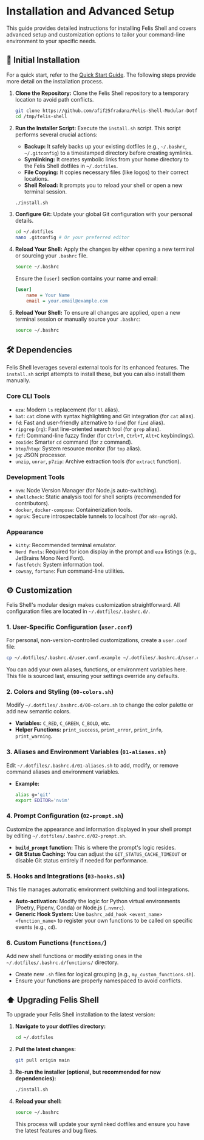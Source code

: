 # Installation and Advanced Setup

This guide provides detailed instructions for installing Felis Shell and covers advanced setup and customization options to tailor your command-line environment to your specific needs.

## 🚀 Initial Installation

For a quick start, refer to the [Quick Start Guide](quick-start.md). The following steps provide more detail on the installation process.

1.  **Clone the Repository:**
    Clone the Felis Shell repository to a temporary location to avoid path conflicts.
    ```bash
    git clone https://github.com/afif25fradana/Felis-Shell-Modular-Dotfile.git /tmp/felis-shell
    cd /tmp/felis-shell
    ```

2.  **Run the Installer Script:**
    Execute the `install.sh` script. This script performs several crucial actions:
    *   **Backup:** It safely backs up your existing dotfiles (e.g., `~/.bashrc`, `~/.gitconfig`) to a timestamped directory before creating symlinks.
    *   **Symlinking:** It creates symbolic links from your home directory to the Felis Shell dotfiles in `~/.dotfiles`.
    *   **File Copying:** It copies necessary files (like logos) to their correct locations.
    *   **Shell Reload:** It prompts you to reload your shell or open a new terminal session.

    ```bash
    ./install.sh
    ```

3.  **Configure Git:**
    Update your global Git configuration with your personal details.
    ```bash
    cd ~/.dotfiles
    nano .gitconfig # Or your preferred editor
    ```

4.  **Reload Your Shell:**
    Apply the changes by either opening a new terminal or sourcing your `.bashrc` file.
    ```bash
    source ~/.bashrc
    ```
    Ensure the `[user]` section contains your name and email:
    ```ini
    [user]
        name = Your Name
        email = your.email@example.com
    ```

4.  **Reload Your Shell:**
    To ensure all changes are applied, open a new terminal session or manually source your `.bashrc`:
    ```bash
    source ~/.bashrc
    ```

## 🛠️ Dependencies

Felis Shell leverages several external tools for its enhanced features. The `install.sh` script attempts to install these, but you can also install them manually.

### Core CLI Tools
*   `eza`: Modern `ls` replacement (for `ll` alias).
*   `bat`: `cat` clone with syntax highlighting and Git integration (for `cat` alias).
*   `fd`: Fast and user-friendly alternative to `find` (for `find` alias).
*   `ripgrep` (`rg`): Fast line-oriented search tool (for `grep` alias).
*   `fzf`: Command-line fuzzy finder (for `Ctrl+R`, `Ctrl+T`, `Alt+C` keybindings).
*   `zoxide`: Smarter `cd` command (for `z` command).
*   `btop`/`htop`: System resource monitor (for `top` alias).
*   `jq`: JSON processor.
*   `unzip`, `unrar`, `p7zip`: Archive extraction tools (for `extract` function).

### Development Tools
*   `nvm`: Node Version Manager (for Node.js auto-switching).
*   `shellcheck`: Static analysis tool for shell scripts (recommended for contributors).
*   `docker`, `docker-compose`: Containerization tools.
*   `ngrok`: Secure introspectable tunnels to localhost (for `n8n-ngrok`).

### Appearance
*   `kitty`: Recommended terminal emulator.
*   `Nerd Fonts`: Required for icon display in the prompt and `eza` listings (e.g., JetBrains Mono Nerd Font).
*   `fastfetch`: System information tool.
*   `cowsay`, `fortune`: Fun command-line utilities.

## ⚙️ Customization

Felis Shell's modular design makes customization straightforward. All configuration files are located in `~/.dotfiles/.bashrc.d/`.

### 1. User-Specific Configuration (`user.conf`)
For personal, non-version-controlled customizations, create a `user.conf` file:
```bash
cp ~/.dotfiles/.bashrc.d/user.conf.example ~/.dotfiles/.bashrc.d/user.conf
```
You can add your own aliases, functions, or environment variables here. This file is sourced last, ensuring your settings override any defaults.

### 2. Colors and Styling (`00-colors.sh`)
Modify `~/.dotfiles/.bashrc.d/00-colors.sh` to change the color palette or add new semantic colors.
*   **Variables:** `C_RED`, `C_GREEN`, `C_BOLD`, etc.
*   **Helper Functions:** `print_success`, `print_error`, `print_info`, `print_warning`.

### 3. Aliases and Environment Variables (`01-aliases.sh`)
Edit `~/.dotfiles/.bashrc.d/01-aliases.sh` to add, modify, or remove command aliases and environment variables.
*   **Example:**
    ```bash
    alias g='git'
    export EDITOR='nvim'
    ```

### 4. Prompt Configuration (`02-prompt.sh`)
Customize the appearance and information displayed in your shell prompt by editing `~/.dotfiles/.bashrc.d/02-prompt.sh`.
*   **`build_prompt` function:** This is where the prompt's logic resides.
*   **Git Status Caching:** You can adjust the `GIT_STATUS_CACHE_TIMEOUT` or disable Git status entirely if needed for performance.

### 5. Hooks and Integrations (`03-hooks.sh`)
This file manages automatic environment switching and tool integrations.
*   **Auto-activation:** Modify the logic for Python virtual environments (Poetry, Pipenv, Conda) or Node.js (`.nvmrc`).
*   **Generic Hook System:** Use `bashrc_add_hook <event_name> <function_name>` to register your own functions to be called on specific events (e.g., `cd`).

### 6. Custom Functions (`functions/`)
Add new shell functions or modify existing ones in the `~/.dotfiles/.bashrc.d/functions/` directory.
*   Create new `.sh` files for logical grouping (e.g., `my_custom_functions.sh`).
*   Ensure your functions are properly namespaced to avoid conflicts.

## ⬆️ Upgrading Felis Shell

To upgrade your Felis Shell installation to the latest version:

1.  **Navigate to your dotfiles directory:**
    ```bash
    cd ~/.dotfiles
    ```
2.  **Pull the latest changes:**
    ```bash
    git pull origin main
    ```
3.  **Re-run the installer (optional, but recommended for new dependencies):**
    ```bash
    ./install.sh
    ```
4.  **Reload your shell:**
    ```bash
    source ~/.bashrc
    ```
    This process will update your symlinked dotfiles and ensure you have the latest features and bug fixes.
